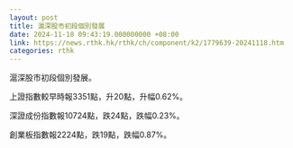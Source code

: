 ```yaml
---
layout: post
title: 滬深股市初段個別發展
date: 2024-11-18 09:43:19.000000000 +08:00
link: https://news.rthk.hk/rthk/ch/component/k2/1779639-20241118.htm
categories: rthk
---
```


滬深股市初段個別發展。

上證指數較早時報3351點，升20點，升幅0.62%。

深證成份指數報10724點，跌24點，跌幅0.23%。

創業板指數報2224點，跌19點，跌幅0.87%。
